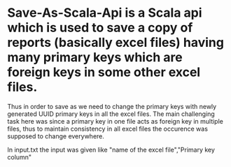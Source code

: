 # Save-As-Scala-Api is a Scala api which is used to save a copy of reports (basically excel files) having many primary keys which are foreign keys in some other excel files.
Thus in order to save as we need to change the primary keys with newly generated UUID primary keys in all the excel files.
The main challenging task here was since a primary key in one file acts as foreign key in multiple files, thus to maintain consistency in all excel files the occurence was supposed to change everywhere.

In input.txt the input was given like "name of the excel file","Primary key column" 
